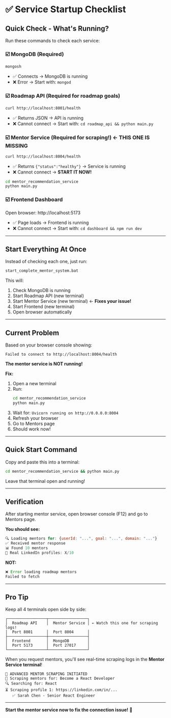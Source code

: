 # ✅ Service Startup Checklist

## Quick Check - What's Running?

Run these commands to check each service:

### ☑️ MongoDB (Required)
```bash
mongosh
```
- ✅ Connects → MongoDB is running
- ❌ Error → Start with: `mongod`

### ☑️ Roadmap API (Required for roadmap goals)
```bash
curl http://localhost:8001/health
```
- ✅ Returns JSON → API is running
- ❌ Cannot connect → Start with: `cd roadmap_api && python main.py`

### ☑️ Mentor Service (Required for scraping!) ← **THIS ONE IS MISSING**
```bash
curl http://localhost:8004/health
```
- ✅ Returns `{"status":"healthy"}` → Service is running
- ❌ Cannot connect → **START IT NOW!**

```bash
cd mentor_recommendation_service
python main.py
```

### ☑️ Frontend Dashboard
Open browser: http://localhost:5173
- ✅ Page loads → Frontend is running
- ❌ Cannot connect → Start with: `cd dashboard && npm run dev`

---

## Start Everything At Once

Instead of checking each one, just run:

```bash
start_complete_mentor_system.bat
```

This will:
1. Check MongoDB is running
2. Start Roadmap API (new terminal)
3. Start Mentor Service (new terminal) ← **Fixes your issue!**
4. Start Frontend (new terminal)
5. Open browser automatically

---

## Current Problem

Based on your browser console showing:
```
Failed to connect to http://localhost:8004/health
```

**The mentor service is NOT running!**

**Fix:**
1. Open a new terminal
2. Run:
   ```bash
   cd mentor_recommendation_service
   python main.py
   ```
3. Wait for: `Uvicorn running on http://0.0.0.0:8004`
4. Refresh your browser
5. Go to Mentors page
6. Should work now!

---

## Quick Start Command

Copy and paste this into a terminal:

```bash
cd mentor_recommendation_service && python main.py
```

Leave that terminal open and running!

---

## Verification

After starting mentor service, open browser console (F12) and go to Mentors page.

**You should see:**
```javascript
🔍 Loading mentors for: {userId: "...", goal: "...", domain: "..."}
✅ Received mentor response
📊 Found 10 mentors
🌟 Real LinkedIn profiles: X/10
```

**NOT:**
```javascript
❌ Error loading roadmap mentors
Failed to fetch
```

---

## Pro Tip

Keep all 4 terminals open side by side:

```
┌─────────────────┬─────────────────┐
│  Roadmap API    │  Mentor Service │ ← Watch this one for scraping logs!
│  Port 8001      │  Port 8004      │
├─────────────────┼─────────────────┤
│  Frontend       │  MongoDB        │
│  Port 5173      │  Port 27017     │
└─────────────────┴─────────────────┘
```

When you request mentors, you'll see real-time scraping logs in the **Mentor Service terminal**!

```
🚀 ADVANCED MENTOR SCRAPING INITIATED
🎯 Scraping mentors for: Become a React Developer
🔍 Searching for: React
⏳ Scraping profile 1: https://linkedin.com/in/...
   ✅ Sarah Chen - Senior React Engineer
```

---

**Start the mentor service now to fix the connection issue!** 🚀

